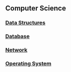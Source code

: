 ## Computer Science

### [Data Structures](https://github.com/JuHyeon-Lee/CS/tree/master/Data%20Structures)

### [Database](https://github.com/JuHyeon-Lee/CS/tree/master/Database)

### [Network](https://github.com/JuHyeon-Lee/CS/tree/master/Network)

### [Operating System](https://github.com/JuHyeon-Lee/CS/tree/master/Operating%20System)